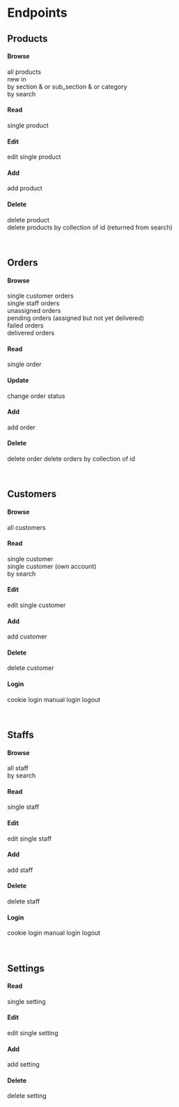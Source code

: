 # Endpoints  


## Products  
  
   
#### Browse  
all products  
new in  
by section & or sub_section & or category  
by search  
  
#### Read  
single product  

#### Edit  
edit single product  

#### Add  
add product  

#### Delete  
delete product  
delete products by collection of id (returned from search)  
  

</br>  

## Orders  

#### Browse  
single customer orders   
single staff orders    
unassigned orders   
pending orders (assigned but not yet delivered)    
failed orders   
delivered orders   

#### Read  
single order   

#### Update  
change order status

#### Add  
add order  

#### Delete
delete order
delete orders by collection of id


</br>  

## Customers  

#### Browse  
all customers  

#### Read  
single customer  
single customer (own account)  
by search  

#### Edit  
edit single customer  

#### Add  
add customer  

#### Delete  
delete customer  

#### Login
cookie login
manual login
logout


</br>  

## Staffs  

#### Browse  
all staff  
by search  

#### Read  
single staff  

#### Edit  
edit single staff  

#### Add  
add staff  

#### Delete  
delete staff  

#### Login
cookie login
manual login
logout

</br>  

## Settings  

#### Read  
single setting  

#### Edit  
edit single setting  

#### Add  
add setting  

#### Delete  
delete setting  


